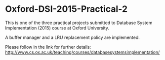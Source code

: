 # Oxford-DSI-2015-Practical-2
This is one of the three practical projects submitted to Database System Implementation (2015) course at Oxford University.

A buffer manager and a LRU replacement policy are implemented.

Please follow in the link for further details: http://www.cs.ox.ac.uk/teaching/courses/databasesystemsimplementation/
